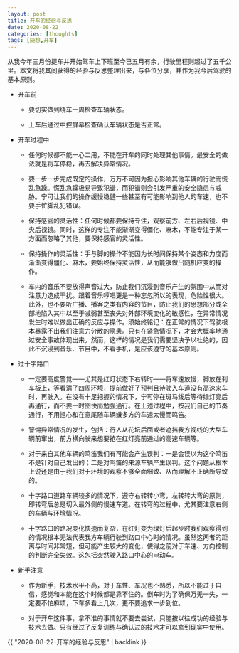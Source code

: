 ```yaml
---
layout: post
title: 开车的经验与反思
date: 2020-08-22
categories: [thoughts]
tags: [随想,开车]
---
```


从我今年三月份提车并开始驾车上下班至今已五月有余，行驶里程则超过了五千公里。本文将我其间获得的经验与反思整理出来，与各位分享，并作为我今后驾驶的基本原则。

* 开车前

  * 要切实做到绕车一周检查车辆状态。

  * 上车后通过中控屏幕检查确认车辆状态是否正常。

* 开车过程中

  * 任何时候都不能一心二用，不能在开车的同时处理其他事情。最安全的做法就是将车停稳，再去解决异常情况。

  * 要一步一步完成既定的操作，万万不可因为担心影响其他车辆的行驶而慌乱急躁。慌乱急躁极易导致犯错，而犯错则会引发严重的安全隐患与威胁。宁可让我们的操作缓慢稳健一些甚至有可能影响到他人的车速，也不要手忙脚乱犯错误。

  * 保持感官的灵活性：任何时候都要保持专注，观察前方、左右后视镜、中央后视镜。同时，这样的专注不能渐渐变得僵化、麻木，不能专注于某一方面而忽略了其他，要保持感官的灵活性。

  * 保持操作的灵活性：手与脚的操作不能因为长时间保持某个姿态和力度而渐渐变得僵化、麻木，要始终保持灵活性，从而能够做出随机应变的操作。

  * 车内的音乐不要放得声音过大，防止我们沉浸到音乐产生的氛围中从而对注意力造成干扰。跟着音乐哼唱更是一种忘忽所以的表现，危险性很大。此外，也不要听广播、播客之类有内容的节目，防止我们的思想部分或全部地陷入其中以至于减弱甚至丧失对外部环境变化的敏感性，在异常情况发生时难以做出正确的反应与操作。须始终铭记：在正常的情况下驾驶根本暴露不出我们注意力分散的隐患。只有在紧急情况下，才会大概率地通过安全事故体现出来。然而，这样的情况是我们需要坚决予以杜绝的，因此不沉浸到音乐、节目中，不看手机，是应该遵守的基本原则。

* 过十字路口

  * 一定要高度警觉——尤其是红灯状态下右转时——将车速放慢，脚放在刹车板上，等看清了四周环境，提前做好了预判且待驶入车道没有高速来车时，再驶入。在没有十足把握的情况下，宁可停在斑马线后等待绿灯亮后再通行，而不要一时图快而勉强通行。在上述过程中，按我们自己的节奏通行，不用担心和在意尾随车辆嫌多方的车速太慢而鸣笛。

  * 警惕异常情况的发生，包括：行人从花坛后面或者遮挡我方视线的大型车辆前窜出，前方横向驶来想要抢在红灯亮前通过的高速车辆等。

  * 对于来自其他车辆的鸣笛我们有可能会产生误判：一是会误以为这个鸣笛不是针对自己发出的；二是对鸣笛的来源车辆产生误判。这个问题从根本上说还是由于我们对于环境的观察不够全面细致、从而理解不正确所导致的。

  * 十字路口道路车辆较多的情况下，遵守右转转小弯，左转转大弯的原则，即转弯后总是切入最外侧的慢速车道。在转弯的过程中，尤其要注意右侧的车辆与环境情况。

  * 十字路口的路况变化快速而复杂，在红灯变为绿灯后起步时我们观察得到的情况根本无法代表我方车辆行驶到路口中心时的情况。虽然这两者的距离与时间非常短，但可能产生较大的变化，使得之前对于车速、方向控制的判断完全失效。这包括突然驶入路口中心的电动车。

* 新手注意

  * 作为新手，技术水平不高，对于车性、车况也不熟悉，所以不能过于自信，感觉和本能在这个时候都是靠不住的。倒车时为了确保万无一失，一定要不怕麻烦，下车多看上几次，更不要追求一步到位。

  * 对于开车这件事，拿不准的事情就不要去尝试，只能按以往成功的经验与技术去做。只有经过了反复训练与确认过的技术才可以拿到现实中使用。

{{ "2020-08-22-开车的经验与反思" | backlink }}
